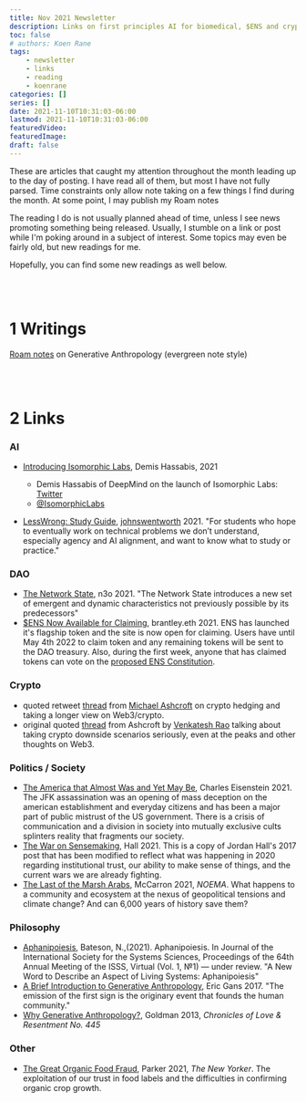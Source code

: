```yaml
---
title: Nov 2021 Newsletter
description: Links on first principles AI for biomedical, $ENS and crypto hedging, web3, sensemaking, Generative Anthropology, and Aphanipoiesis.
toc: false
# authors: Koen Rane
tags:
    - newsletter
    - links
    - reading
    - koenrane
categories: []
series: []
date: 2021-11-10T10:31:03-06:00
lastmod: 2021-11-10T10:31:03-06:00
featuredVideo:
featuredImage:
draft: false
---
```

These are articles that caught my attention throughout the month leading up to the day of posting. I have read all of them, but most I have not fully parsed. Time constraints only allow note taking on a few things I find during the month. At some point, I may publish my Roam notes

The reading I do is not usually planned ahead of time, unless I see news promoting something being released. Usually, I stumble on a link or post while I'm poking around in a subject of interest. Some topics may even be fairly old, but new readings for me.

Hopefully, you can find some new readings as well below.

</br>
</br>

# 1 Writings
[Roam notes](https://roamresearch.com/#/app/njc1/page/11-02-2021) on Generative Anthropology (evergreen note style)

</br>
</br>

# 2 Links
### AI
- [Introducing Isomorphic Labs](https://www.isomorphiclabs.com/blog), Demis Hassabis, 2021
    - Demis Hassabis of DeepMind on the launch of Isomorphic Labs: [Twitter](https://twitter.com/demishassabis/status/1456283985554939907)
    - [@IsomorphicLabs](https://twitter.com/IsomorphicLabs)

- [LessWrong: Study Guide](https://www.lesswrong.com/posts/bjjbp5i5G8bekJuxv/study-guide), [johnswentworth](https://www.lesswrong.com/users/johnswentworth) 2021. "For students who hope to eventually work on technical problems we don’t understand, especially agency and AI alignment, and want to know what to study or practice."

### DAO
- [The Network State](https://www.zine.live/the-network-state/), n3o 2021. "The Network State introduces a new set of emergent and dynamic characteristics not previously possible by its predecessors"
- [$ENS Now Available for Claiming](https://ens.mirror.xyz/5cGl-Y37aTxtokdWk21qlULmE1aSM_NuX9fstbOPoWU), brantley.eth 2021. ENS has launched it's flagship token and the site is now open for claiming. Users have until May 4th 2022 to claim token and any remaining tokens will be sent to the DAO treasury. Also, during the first week, anyone that has claimed tokens can vote on the [proposed ENS Constitution](https://discuss.ens.domains/t/proposed-ens-constitution/814). 

### Crypto
- quoted retweet [thread](https://twitter.com/m_ashcroft/status/1458480164141142019?s=20
) from [Michael Ashcroft](https://twitter.com/m_ashcroft) on crypto hedging and taking a longer view on Web3/crypto.
- original quoted [thread](https://twitter.com/vgr/status/1458287378750083076?s=20) from Ashcroft by [Venkatesh Rao](https://twitter.com/vgr) talking about taking crypto downside scenarios seriously, even at the peaks and other thoughts on Web3.

### Politics / Society
- [The America that Almost Was and Yet May Be](https://charleseisenstein.substack.com/p/the-america-that-almost-was-and-yet), Charles Eisenstein 2021. The JFK assassination was an opening of mass deception on the american establishment and everyday citizens and has been a major part of public mistrust of the US government. There is a crisis of communication and a division in society into mutually exclusive cults splinters reality that fragments our society. 
- [The War on Sensemaking](https://deepcode.substack.com/p/the-war-on-sensemaking), Hall 2021. This is a copy of Jordan Hall's 2017 post that has been modified to reflect what was happening in 2020 regarding institutional trust, our ability to make sense of things, and the current wars we are already fighting. 
- [The Last of the Marsh Arabs](https://www.noemamag.com/the-last-of-the-marsh-arabs/), McCarron 2021, *NOEMA*. What happens to a community and ecosystem at the nexus of geopolitical tensions and climate change? And can 6,000 years of history save them?

### Philosophy
- [Aphanipoiesis](https://norabateson.medium.com/aphanipoiesis-96d8aed927bc), Bateson, N.,(2021). Aphanipoiesis. In Journal of the International Society for the Systems Sciences, Proceedings of the 64th Annual Meeting of the ISSS, Virtual (Vol. 1, №1) — under review. "A New Word to Describe an Aspect of Living Systems: Aphanipoiesis"
- [A Brief Introduction to Generative Anthropology](http://anthropoetics.ucla.edu/gaintro/), Eric Gans 2017. "The emission of the first sign is the originary event that founds the human community."
- [Why Generative Anthropology?](http://anthropoetics.ucla.edu/views/vw445/), Goldman 2013, *Chronicles of Love & Resentment No. 445*

### Other
- [The Great Organic Food Fraud](https://www.newyorker.com/magazine/2021/11/15/the-great-organic-food-fraud?utm_source=pocket-newtab), Parker 2021, *The New Yorker*. The exploitation of our trust in food labels and the difficulties in confirming organic crop growth.

</br>
</br>
